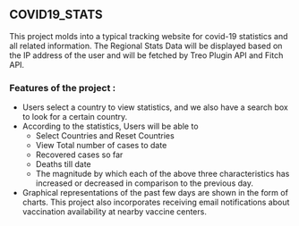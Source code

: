 ## COVID19_STATS

This project molds into a typical tracking website for covid-19 statistics and all related
information. The Regional Stats Data will be displayed based on the IP address of the
user and will be fetched by Treo Plugin API and Fitch API.

### Features of the project :
*  Users select a country to view statistics, and we also have a search box to look
for a certain country.
*  According to the statistics, Users will be able to 
    *  Select Countries and Reset Countries
    *  View Total number of cases to date
    *  Recovered cases so far
    *  Deaths till date
    *  The magnitude by which each of the above three characteristics has
increased or decreased in comparison to the previous day.
*  Graphical representations of the past few days are shown in the form of charts.
This project also incorporates receiving email notifications about vaccination availability at nearby vaccine centers.
